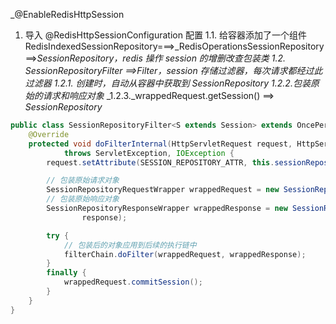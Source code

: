 _@EnableRedisHttpSession
1. 导入 @RedisHttpSessionConfiguration 配置
1.1. 给容器添加了一个组件 RedisIndexedSessionRepository===>_RedisOperationsSessionRepository==>_SessionRepository，redis 操作 session 的增删改查包装类
1.2. SessionRepositoryFilter ==>Filter，session 存储过滤器，每次请求都经过此过滤器
1.2.1. 创建时，自动从容器中获取到 SessionRepository_
_1.2.2.包装原始的请求和响应对象_
_1.2.3._wrappedRequest.getSession() ==> _SessionRepository_
```java
public class SessionRepositoryFilter<S extends Session> extends OncePerRequestFilter {
	@Override
	protected void doFilterInternal(HttpServletRequest request, HttpServletResponse response, FilterChain filterChain)
			throws ServletException, IOException {
		request.setAttribute(SESSION_REPOSITORY_ATTR, this.sessionRepository);

        // 包装原始请求对象
		SessionRepositoryRequestWrapper wrappedRequest = new SessionRepositoryRequestWrapper(request, response);
		// 包装原始响应对象
        SessionRepositoryResponseWrapper wrappedResponse = new SessionRepositoryResponseWrapper(wrappedRequest,
				response);

		try {
            // 包装后的对象应用到后续的执行链中
			filterChain.doFilter(wrappedRequest, wrappedResponse);
		}
		finally {
			wrappedRequest.commitSession();
		}
	}
}
```
